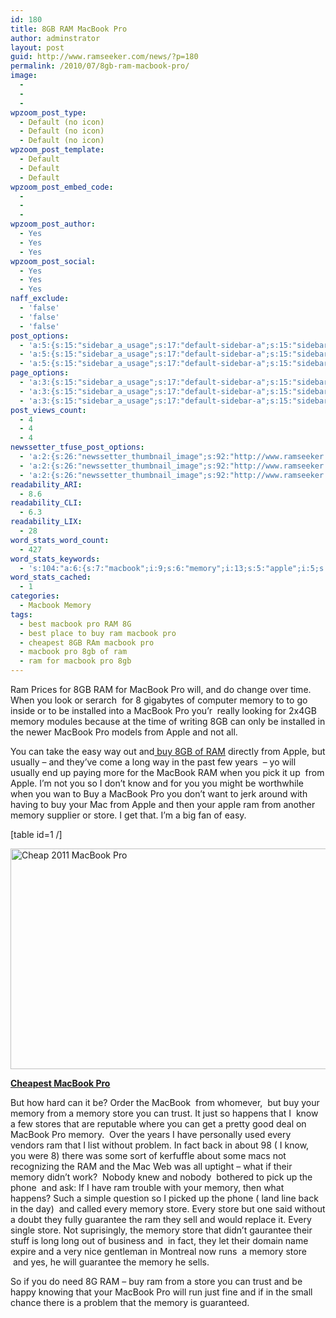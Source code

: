 ```yaml
---
id: 180
title: 8GB RAM MacBook Pro
author: adminstrator
layout: post
guid: http://www.ramseeker.com/news/?p=180
permalink: /2010/07/8gb-ram-macbook-pro/
image:
  - 
  - 
  - 
wpzoom_post_type:
  - Default (no icon)
  - Default (no icon)
  - Default (no icon)
wpzoom_post_template:
  - Default
  - Default
  - Default
wpzoom_post_embed_code:
  - 
  - 
  - 
wpzoom_post_author:
  - Yes
  - Yes
  - Yes
wpzoom_post_social:
  - Yes
  - Yes
  - Yes
naff_exclude:
  - 'false'
  - 'false'
  - 'false'
post_options:
  - 'a:5:{s:15:"sidebar_a_usage";s:17:"default-sidebar-a";s:15:"sidebar_b_usage";s:17:"default-sidebar-b";s:9:"hwa_usage";s:17:"default-headerbar";s:8:"ad_above";s:0:"";s:8:"ad_below";s:0:"";}'
  - 'a:5:{s:15:"sidebar_a_usage";s:17:"default-sidebar-a";s:15:"sidebar_b_usage";s:17:"default-sidebar-b";s:9:"hwa_usage";s:17:"default-headerbar";s:8:"ad_above";s:0:"";s:8:"ad_below";s:0:"";}'
  - 'a:5:{s:15:"sidebar_a_usage";s:17:"default-sidebar-a";s:15:"sidebar_b_usage";s:17:"default-sidebar-b";s:9:"hwa_usage";s:17:"default-headerbar";s:8:"ad_above";s:0:"";s:8:"ad_below";s:0:"";}'
page_options:
  - 'a:3:{s:15:"sidebar_a_usage";s:17:"default-sidebar-a";s:15:"sidebar_b_usage";s:17:"default-sidebar-b";s:9:"hwa_usage";s:17:"default-headerbar";}'
  - 'a:3:{s:15:"sidebar_a_usage";s:17:"default-sidebar-a";s:15:"sidebar_b_usage";s:17:"default-sidebar-b";s:9:"hwa_usage";s:17:"default-headerbar";}'
  - 'a:3:{s:15:"sidebar_a_usage";s:17:"default-sidebar-a";s:15:"sidebar_b_usage";s:17:"default-sidebar-b";s:9:"hwa_usage";s:17:"default-headerbar";}'
post_views_count:
  - 4
  - 4
  - 4
newssetter_tfuse_post_options:
  - 'a:2:{s:26:"newssetter_thumbnail_image";s:92:"http://www.ramseeker.com/wp-content/uploads/2010/07/Screen-shot-2011-03-25-at-4.36.30-PM.png";s:24:"newssetter_disable_image";s:4:"true";}'
  - 'a:2:{s:26:"newssetter_thumbnail_image";s:92:"http://www.ramseeker.com/wp-content/uploads/2010/07/Screen-shot-2011-03-25-at-4.36.30-PM.png";s:24:"newssetter_disable_image";s:4:"true";}'
  - 'a:2:{s:26:"newssetter_thumbnail_image";s:92:"http://www.ramseeker.com/wp-content/uploads/2010/07/Screen-shot-2011-03-25-at-4.36.30-PM.png";s:24:"newssetter_disable_image";s:4:"true";}'
readability_ARI:
  - 8.6
readability_CLI:
  - 6.3
readability_LIX:
  - 28
word_stats_word_count:
  - 427
word_stats_keywords:
  - 's:104:"a:6:{s:7:"macbook";i:9;s:6:"memory";i:13;s:5:"apple";i:5;s:4:"long";i:3;s:4:"know";i:3;s:5:"store";i:8;}";'
word_stats_cached:
  - 1
categories:
  - Macbook Memory
tags:
  - best macbook pro RAM 8G
  - best place to buy ram macbook pro
  - cheapest 8GB RAm macbook pro
  - macbook pro 8gb of ram
  - ram for macbook pro 8gb
---
```

<div style="float: right; margin-right: 5px;">
</div>

<div style="float: right; margin-right: 5px;">
</div>

<div style="float: right; margin-right: 5px;">
</div>

Ram Prices for 8GB RAM for MacBook Pro will, and do change over time. When you look or serarch  for 8 gigabytes of computer memory to to go inside or to be installed into a MacBook Pro you&#8217;r  really looking for 2x4GB memory modules because at the time of writing 8GB can only be installed in the newer MacBook Pro models from Apple and not all.

You can take the easy way out and[ buy 8GB of RAM][1] directly from Apple, but usually &#8211; and they&#8217;ve come a long way in the past few years  &#8211; yo will usually end up paying more for the MacBook RAM when you pick it up  from Apple. I&#8217;m not you so I don&#8217;t know and for you you might be worthwhile when you wan to Buy a MacBook Pro you don&#8217;t want to jerk around with having to buy your Mac from Apple and then your apple ram from another memory supplier or store. I get that. I&#8217;m a big fan of easy.

[table id=1 /]

<div>
</div>

[<img title="Cheapest MacBook Pro" src="http://www.ramseeker.com/wp-content/uploads/2010/07/Screen-shot-2011-03-25-at-4.36.30-PM.png" alt="Cheap 2011 MacBook Pro" width="508" height="353" />][2]

**[Cheapest MacBook Pro][2]**

<div>
</div>

But how hard can it be? Order the MacBook  from whomever,  but buy your memory from a memory store you can trust. It just so happens that I  know a few stores that are reputable where you can get a pretty good deal on MacBook Pro memory.  Over the years I have personally used every vendors ram that I list without problem. In fact back in about 98 ( I know, you were 8) there was some sort of kerfuffle about some macs not recognizing the RAM and the Mac Web was all uptight &#8211; what if their memory didn&#8217;t work?  Nobody knew and nobody  bothered to pick up the phone  and ask: If I have ram trouble with your memory, then what happens? Such a simple question so I picked up the phone ( land line back in the day)  and called every memory store. Every store but one said without a doubt they fully guarantee the ram they sell and would replace it. Every single store. Not suprisingly, the memory store that didn&#8217;t gaurantee their stuff is long long out of business and  in fact, they let their domain name expire and a very nice gentleman in Montreal now runs  a memory store  and yes, he will guarantee the memory he sells.

So if you do need 8G RAM &#8211; buy ram from a store you can trust and be happy knowing that your MacBook Pro will run just fine and if in the small chance there is a problem that the memory is guaranteed.

 [1]: http://www.ramseeker.com "buy 8GB RAM"
 [2]: http://www.amazon.com/gp/product/B002QQ8H8I/ref=as_li_ss_tl?ie=UTF8&tag=ramseeker-20&linkCode=as2&camp=1789&creative=390957&creativeASIN=B002QQ8H8I